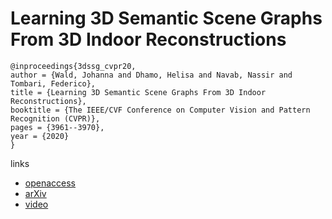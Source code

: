 # Learning 3D Semantic Scene Graphs From 3D Indoor Reconstructions

```
@inproceedings{3dssg_cvpr20,
author = {Wald, Johanna and Dhamo, Helisa and Navab, Nassir and Tombari, Federico},
title = {Learning 3D Semantic Scene Graphs From 3D Indoor Reconstructions},
booktitle = {The IEEE/CVF Conference on Computer Vision and Pattern Recognition (CVPR)},
pages = {3961--3970},
year = {2020}
}
```

links
- [openaccess](http://openaccess.thecvf.com/content_CVPR_2020/html/Wald_Learning_3D_Semantic_Scene_Graphs_From_3D_Indoor_Reconstructions_CVPR_2020_paper.html)
- [arXiv](https://arxiv.org/abs/2004.03967)
- [video](https://www.youtube.com/watch?v=8D3HjYf6cYw&feature=youtu.be)
